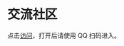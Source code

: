 # 交流社区

点击[访问](https://qun.qq.com/qqweb/qunpro/share?_wv=3&_wwv=128&appChannel=share&inviteCode=MwjoF&appChannel=share&businessType=9&from=246610&biz=ka)，打开后请使用 QQ 扫码进入。